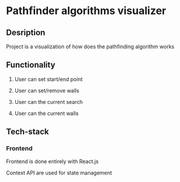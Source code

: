 # Pathfinder algorithms visualizer

## Desription

<p> Project is a visualization of how does the pathfinding algorithm works </p>


      
## Functionality

1. <p> User can set start/end point </p>

1. <p> User can set/remove walls </p>

1. <p> User can <Reset> the current search </p>

1. <p> User can <Clear> the current walls </p>
    
## Tech-stack

### Frontend

<p> Frontend is done entirely with React.js </p>
<p> Context API are used for state management </p>
